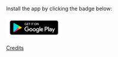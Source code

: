 Install the app by clicking the badge below:

[<img src="https://github.com/kalamon/jogger/raw/main/google-play-badge.png" width="150">](https://play.google.com/store/apps/details?id=com.trolololo.workbee.jogger)

[Credits](CREDITS.md)
